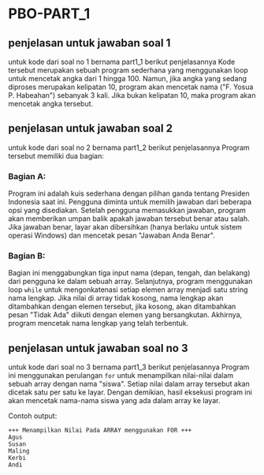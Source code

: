 # PBO-PART_1

## penjelasan untuk jawaban soal 1
untuk kode dari soal no 1 bernama part1_1 berikut penjelasannya 
Kode tersebut merupakan sebuah program sederhana yang menggunakan loop untuk mencetak angka dari 1 hingga 100. Namun, jika angka yang sedang diproses merupakan kelipatan 10, program akan mencetak nama ("F. Yosua P. Habeahan") sebanyak 3 kali. Jika bukan kelipatan 10, maka program akan mencetak angka tersebut.

## penjelasan untuk jawaban soal 2
untuk kode dari soal no 2 bernama part1_2 berikut penjelasannya
Program tersebut memiliki dua bagian:

### Bagian A:
Program ini adalah kuis sederhana dengan pilihan ganda tentang Presiden Indonesia saat ini. Pengguna diminta untuk memilih jawaban dari beberapa opsi yang disediakan. Setelah pengguna memasukkan jawaban, program akan memberikan umpan balik apakah jawaban tersebut benar atau salah. Jika jawaban benar, layar akan dibersihkan (hanya berlaku untuk sistem operasi Windows) dan mencetak pesan "Jawaban Anda Benar".

### Bagian B:
Bagian ini menggabungkan tiga input nama (depan, tengah, dan belakang) dari pengguna ke dalam sebuah array. Selanjutnya, program menggunakan loop `while` untuk mengonkatenasi setiap elemen array menjadi satu string nama lengkap. Jika nilai di array tidak kosong, nama lengkap akan ditambahkan dengan elemen tersebut, jika kosong, akan ditambahkan pesan "Tidak Ada" diikuti dengan elemen yang bersangkutan. Akhirnya, program mencetak nama lengkap yang telah terbentuk.

## penjelasan untuk jawaban soal no 3
untuk kode dari soal no 3 bernama part1_3 berikut penjelasannya 
Program ini menggunakan perulangan `for` untuk menampilkan nilai-nilai dalam sebuah array dengan nama "siswa". Setiap nilai dalam array tersebut akan dicetak satu per satu ke layar. Dengan demikian, hasil eksekusi program ini akan mencetak nama-nama siswa yang ada dalam array ke layar.

Contoh output:
```
+++ Menampilkan Nilai Pada ARRAY menggunakan FOR +++
Agus
Susan
Maling
Kerbi
Andi
```




